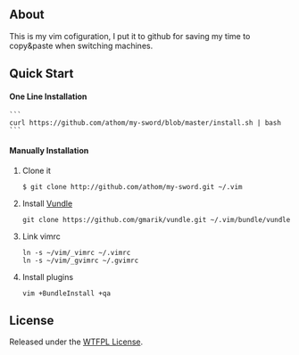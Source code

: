 ## About 

This is my vim cofiguration, I put it to github for saving my time to copy&paste when switching machines. 

## Quick Start

#### One Line Installation

	```
	curl https://github.com/athom/my-sword/blob/master/install.sh | bash
	```


#### Manually Installation

1. Clone it 

     ```
     $ git clone http://github.com/athom/my-sword.git ~/.vim
     ``` 

2. Install [Vundle](https://github.com/gmarik/vundle)

     ```
	 git clone https://github.com/gmarik/vundle.git ~/.vim/bundle/vundle
     ```

3. Link vimrc

	```
	ln -s ~/vim/_vimrc ~/.vimrc
	ln -s ~/vim/_gvimrc ~/.gvimrc
	```
	
4. Install plugins

	```
	vim +BundleInstall +qa
	```

## License

Released under the [WTFPL License](http://www.wtfpl.net/txt/copying).

